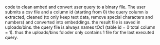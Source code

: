 code to clean ambed and convert user query to a binary file. The user submits a csv file and a column id (starting from 0)
the query column is extracted, cleaned (to only keep text data, remove special characters and numbers) and converted into embeddings. the result file is saved in uploads/bins. the query file is always names tOc1 (table id = 0 total column = 1). thus the uploads/bins foloder only contains 1 file for the last executed query.
